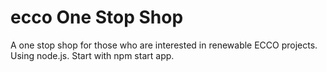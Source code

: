 # ecco One Stop Shop
A one stop shop for those who are interested in renewable ECCO projects.
Using node.js. Start with npm start app.